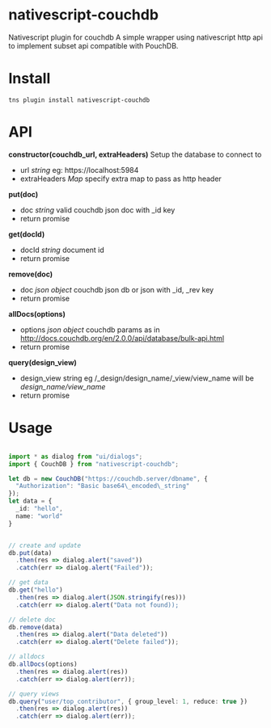 # nativescript-couchdb
Nativescript plugin for couchdb
A simple wrapper using nativescript http api to implement subset api compatible with PouchDB.

# Install
```
tns plugin install nativescript-couchdb
```

# API

**constructor(couchdb\_url, extraHeaders)**
Setup the database to connect to
- url _string_ eg: https://localhost:5984
- extraHeaders _Map_ specify extra map to pass as http header

**put(doc)**
- doc _string_ valid couchdb json doc with \_id key
- return promise

**get(docId)**
- docId _string_ document id 
- return promise

**remove(doc)**
- doc _json object_ couchdb json db or json with \_id, \_rev key
- return promise

**allDocs(options)**
- options _json object_ couchdb params as in http://docs.couchdb.org/en/2.0.0/api/database/bulk-api.html 
- return promise

**query(design_view)**
- design\_view string eg /\_design/design\_name/\_view/view\_name will be _design\_name/view\_name_
- return promise


# Usage

```typescript

import * as dialog from "ui/dialogs";
import { CouchDB } from "nativescript-couchdb";

let db = new CouchDB("https://couchdb.server/dbname", {
  "Authorization": "Basic base64\_encoded\_string"
});
let data = {
  _id: "hello",
  name: "world" 
}


// create and update
db.put(data)
  .then(res => dialog.alert("saved"))
  .catch(err => dialog.alert("Failed"));

// get data
db.get("hello")
  .then(res => dialog.alert(JSON.stringify(res)))
  .catch(err => dialog.alert("Data not found));

// delete doc
db.remove(data)
  .then(res => dialog.alert("Data deleted"))
  .catch(err => dialog.alert("Delete failed"));

// alldocs
db.allDocs(options)
  .then(res => dialog.alert(res))
  .catch(err => dialog.alert(err));

// query views
db.query("user/top_contributor", { group_level: 1, reduce: true })
  .then(res => dialog.alert(res))
  .catch(err => dialog.alert(err));

```

